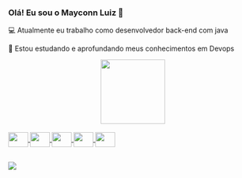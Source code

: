 ### Olá! Eu sou o Mayconn Luiz 👋

 💻 Atualmente eu trabalho como desenvolvedor back-end com java
 
 🌱 Estou estudando e aprofundando meus conhecimentos em Devops 

<div align="center">
  <a href="https://github.com/mlbsantos2018">
  <img height="130em" src="https://github-readme-stats.vercel.app/api/top-langs/?username=mlbsantos2018&layout=compact&langs_count=7&theme=dracula"/>
</div>
<div style="display: inline_block"><br>
  <img align="center" height="30" width="40" <img src="https://cdn.jsdelivr.net/gh/devicons/devicon/icons/java/java-original.svg" /></i>
  <img align="center" height="30" width="40" <img src="https://cdn.jsdelivr.net/gh/devicons/devicon/icons/git/git-original.svg"/>
  <img align="center" height="30" width="40" <img src="https://cdn.jsdelivr.net/gh/devicons/devicon/icons/postgresql/postgresql-original.svg" />
  <img align="center" height="30" width="40" <img src="https://cdn.jsdelivr.net/gh/devicons/devicon/icons/mysql/mysql-original.svg" />
  <img align="center" height="30" width="40" <img src="https://cdn.jsdelivr.net/gh/devicons/devicon/icons/mongodb/mongodb-plain.svg" />  
</div>

##
<div>
<a href="https://www.linkedin.com/in/mayconn-luiz/" target="_blank"><img src="https://img.shields.io/badge/LinkedIn-0077B5?style=for-the-badge&logo=linkedin&logoColor=white" target="_blank"></a>
